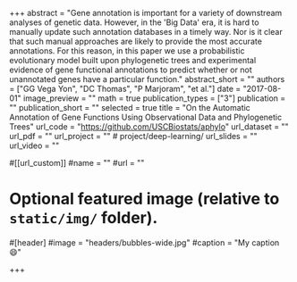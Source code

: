 +++
abstract = "Gene annotation is important for a variety of downstream analyses of genetic data. However, in the 'Big Data' era, it is hard to manually update such annotation databases in a timely way. Nor is it clear that such manual approaches are likely to provide the most accurate annotations. For this reason, in this paper we use a probabilistic evolutionary model built upon phylogenetic trees and experimental evidence of gene functional annotations to predict whether or not unannotated genes have a particular function."
abstract_short = ""
authors = ["GG Vega Yon", "DC Thomas", "P Marjoram", "et al."]
date = "2017-08-01"
image_preview = ""
math = true
publication_types = ["3"]
publication = ""
publication_short = ""
selected = true
title = "On the Automatic Annotation of Gene Functions Using Observational Data and Phylogenetic Trees"
url_code = "https://github.com/USCBiostats/aphylo"
url_dataset = ""
url_pdf = ""
url_project = "" # project/deep-learning/
url_slides = ""
url_video = ""

#[[url_custom]]
#name = ""
#url = ""

# Optional featured image (relative to `static/img/` folder).
#[header]
#image = "headers/bubbles-wide.jpg"
#caption = "My caption :smile:"

+++
